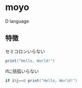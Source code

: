 moyo
====

D language
## 特徴
セミコロンいらない
```C#
print("Hello, World!")
```
ifに括弧いらない
```C#
if i%j==0 print("Hello, World!")
